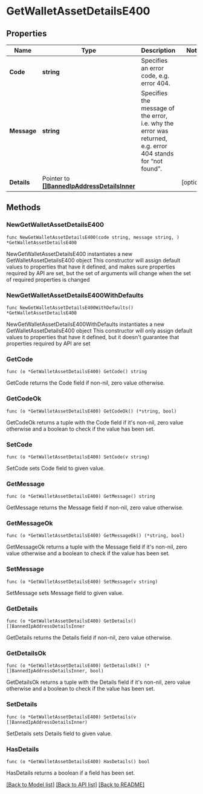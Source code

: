 # GetWalletAssetDetailsE400

## Properties

Name | Type | Description | Notes
------------ | ------------- | ------------- | -------------
**Code** | **string** | Specifies an error code, e.g. error 404. | 
**Message** | **string** | Specifies the message of the error, i.e. why the error was returned, e.g. error 404 stands for “not found”. | 
**Details** | Pointer to [**[]BannedIpAddressDetailsInner**](BannedIpAddressDetailsInner.md) |  | [optional] 

## Methods

### NewGetWalletAssetDetailsE400

`func NewGetWalletAssetDetailsE400(code string, message string, ) *GetWalletAssetDetailsE400`

NewGetWalletAssetDetailsE400 instantiates a new GetWalletAssetDetailsE400 object
This constructor will assign default values to properties that have it defined,
and makes sure properties required by API are set, but the set of arguments
will change when the set of required properties is changed

### NewGetWalletAssetDetailsE400WithDefaults

`func NewGetWalletAssetDetailsE400WithDefaults() *GetWalletAssetDetailsE400`

NewGetWalletAssetDetailsE400WithDefaults instantiates a new GetWalletAssetDetailsE400 object
This constructor will only assign default values to properties that have it defined,
but it doesn't guarantee that properties required by API are set

### GetCode

`func (o *GetWalletAssetDetailsE400) GetCode() string`

GetCode returns the Code field if non-nil, zero value otherwise.

### GetCodeOk

`func (o *GetWalletAssetDetailsE400) GetCodeOk() (*string, bool)`

GetCodeOk returns a tuple with the Code field if it's non-nil, zero value otherwise
and a boolean to check if the value has been set.

### SetCode

`func (o *GetWalletAssetDetailsE400) SetCode(v string)`

SetCode sets Code field to given value.


### GetMessage

`func (o *GetWalletAssetDetailsE400) GetMessage() string`

GetMessage returns the Message field if non-nil, zero value otherwise.

### GetMessageOk

`func (o *GetWalletAssetDetailsE400) GetMessageOk() (*string, bool)`

GetMessageOk returns a tuple with the Message field if it's non-nil, zero value otherwise
and a boolean to check if the value has been set.

### SetMessage

`func (o *GetWalletAssetDetailsE400) SetMessage(v string)`

SetMessage sets Message field to given value.


### GetDetails

`func (o *GetWalletAssetDetailsE400) GetDetails() []BannedIpAddressDetailsInner`

GetDetails returns the Details field if non-nil, zero value otherwise.

### GetDetailsOk

`func (o *GetWalletAssetDetailsE400) GetDetailsOk() (*[]BannedIpAddressDetailsInner, bool)`

GetDetailsOk returns a tuple with the Details field if it's non-nil, zero value otherwise
and a boolean to check if the value has been set.

### SetDetails

`func (o *GetWalletAssetDetailsE400) SetDetails(v []BannedIpAddressDetailsInner)`

SetDetails sets Details field to given value.

### HasDetails

`func (o *GetWalletAssetDetailsE400) HasDetails() bool`

HasDetails returns a boolean if a field has been set.


[[Back to Model list]](../README.md#documentation-for-models) [[Back to API list]](../README.md#documentation-for-api-endpoints) [[Back to README]](../README.md)



